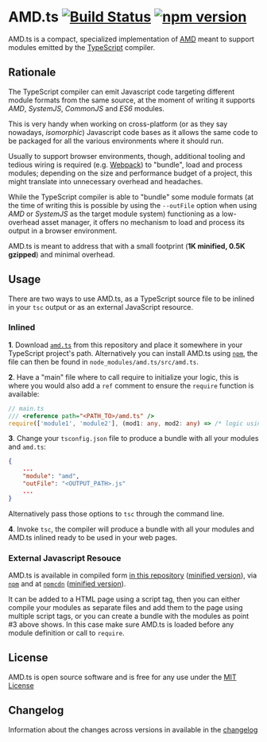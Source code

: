 AMD.ts [![Build Status](https://travis-ci.org/federico-lox/AMD.ts.svg?branch=master)](https://travis-ci.org/federico-lox/AMD.ts) [![npm version](https://badge.fury.io/js/amd.ts.svg)](https://badge.fury.io/js/amd.ts)
========
AMD.ts is a compact, specialized implementation of [AMD](https://github.com/amdjs/amdjs-api) meant to support modules emitted by the [TypeScript](https://typescriptlang.org) compiler.

Rationale
---------
The TypeScript compiler can emit Javascript code targeting different module formats from the same source, at the moment of writing it supports *AMD*, *SystemJS*, *CommonJS* and *ES6* modules.

This is very handy when working on cross-platform (or as they say nowadays, *isomorphic*) Javascript code bases as it allows the same code to be packaged for all the various environments where it should run.

Usually to support browser environments, though, additional tooling and tedious wiring is required (e.g. [Webpack](https://webpack.github.io)) to "bundle", load and process modules; depending on the size and performance budget of a project, this might translate into unnecessary overhead and headaches.

While the TypeScript compiler is able to "bundle" some module formats (at the time of writing this is possible by using the `--outFile` option when using *AMD* or *SystemJS* as the target module system) functioning as a low-overhead asset manager, it offers no mechanism to load and process its output in a browser environment.

AMD.ts is meant to address that with a small footprint (**1K minified, 0.5K gzipped**) and minimal overhead.

Usage
-----
There are two ways to use AMD.ts, as a TypeScript source file to be inlined in your `tsc` output or as an external JavaScript resource.

### Inlined
**1**. Download [`amd.ts`](src/amd.ts) from this repository and place it somewhere in your TypeScript project's path. Alternatively you can install AMD.ts using [`npm`](http://npmjs.com/package/amd.ts), the file can then be found in `node_modules/amd.ts/src/amd.ts`.

**2**. Have a "main" file where to call require to initialize your logic, this is where you would also add a `ref` comment to ensure the `require` function is available:
```typescript
// main.ts
/// <reference path="<PATH_TO>/amd.ts" />
require(['module1', 'module2'], (mod1: any, mod2: any) => /* logic using required modules */);
```

**3**. Change your `tsconfig.json` file to produce a bundle with all your modules and `amd.ts`:
```json
{
    ...
    "module": "amd",
    "outFile": "<OUTPUT_PATH>.js"
    ...
}
```
Alternatively pass those options to `tsc` through the command line.

**4**. Invoke `tsc`, the compiler will produce a bundle with all your modules and AMD.ts inlined ready to be used in your web pages.

### External Javascript Resouce
AMD.ts is available in compiled form [in this repository](build/amd.js) ([minified version](build/amd.min.js)), via [`npm`](http://npmjs.com/package/amd.ts) and at [`npmcdn`](https://npmcdn.com/amd.ts) ([minified version](https://npmcdn.com/amd.ts/build/amd.min.js)).

It can be added to a HTML page using a script tag, then you can either compile your modules as separate files and add them to the page using multiple script tags, or you can create a bundle with the modules as point #3 above shows. In this case make sure AMD.ts is loaded before any module definition or call to `require`.

License
-------
AMD.ts is open source software and is free for any use under the [MIT License](LICENSE)

Changelog
---------
Information about the changes across versions in available in the [changelog](CHANGELOG)
